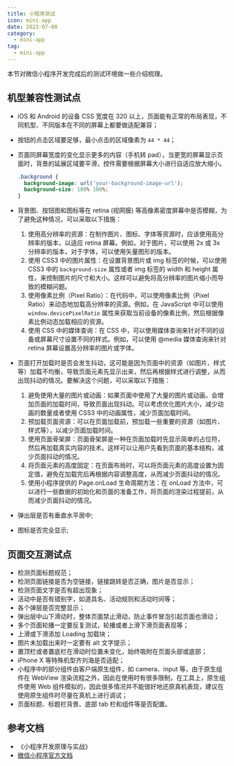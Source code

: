 ```yaml
---
title: 小程序测试
icon: mini-app
date: 2023-07-08
category:
  - mini-app
tag:
  - mini-app
---
```


本节对微信小程序开发完成后的测试环境做一些介绍梳理。

## 机型兼容性测试点

- iOS 和 Android 的设备 CSS 宽度在 320 以上，页面能有正常的布局表现，不同机型、不同版本在不同的屏幕上都要做适配兼容；
- 按钮的点击区域要足够，最小点击的区域像素为 `44 * 44`；
- 页面同屏幕宽度的变化显示更多的内容（手机转 pad），当更宽的屏幕显示页面时，背景的延展区域要平滑，控件需要根据屏幕大小进行自适应放大缩小。

  ```css
  .background {
    background-image: url('your-background-image-url');
    background-size: 100% 100%;
  }
  ```

- 背景图、按钮图和图标等在 retina (视网膜) 等高像素密度屏幕中是否模糊，为了避免这种情况，可以采取以下措施：

  1. 使用高分辨率的资源：在制作图片、图标、字体等资源时，应该使用高分辨率的版本，以适应 retina 屏幕。例如，对于图片，可以使用 2x 或 3x 分辨率的版本，对于字体，可以使用矢量图形的版本。
  2. 使用 CSS3 中的图片属性：在设置背景图片或 img 标签的时候，可以使用 CSS3 中的 `background-size` 属性或者 img 标签的 width 和 height 属性，来控制图片的尺寸和大小。这样可以避免将高分辨率的图片缩小而导致的模糊问题。
  3. 使用像素比例（Pixel Ratio）：在代码中，可以使用像素比例（Pixel Ratio）来动态地加载高分辨率的资源。例如，在 JavaScript 中可以使用 `window.devicePixelRatio` 属性来获取当前设备的像素比例，然后根据像素比例动态加载相应的资源。
  4. 使用 CSS 中的媒体查询：在 CSS 中，可以使用媒体查询来针对不同的设备或屏幕尺寸设置不同的样式。例如，可以使用 @media 媒体查询来针对 retina 屏幕设置高分辨率的图片或字体。

- 页面打开加载时是否会发生抖动，这可能是因为页面中的资源（如图片、样式等）加载不均衡，导致页面元素先显示出来，然后再根据样式进行调整，从而出现抖动的情况。要解决这个问题，可以采取以下措施：

  1. 避免使用大量的图片或动画：如果页面中使用了大量的图片或动画，会增加页面的加载时间，导致页面出现抖动。可以考虑优化图片大小，减少动画的数量或者使用 CSS3 中的动画属性，减少页面加载时间。
  2. 预加载页面资源：可以在页面加载前，预加载一些重要的资源（如图片、样式等），以减少页面加载时间。
  3. 使用页面骨架屏：页面骨架屏是一种在页面加载时先显示简单的占位符，然后再加载真实内容的技术。这样可以让用户先看到页面的基本结构，减少页面抖动的情况。
  4. 将页面元素的高度固定：在页面布局时，可以将页面元素的高度设置为固定值，避免在加载完后再根据内容调整高度，从而减少页面抖动的情况。
  5. 使用小程序提供的 Page.onLoad 生命周期方法：在 onLoad 方法中，可以进行一些数据的初始化和页面的准备工作，将页面的渲染过程提前，从而减少页面抖动的情况。

- 弹出层是否有垂直水平居中;
- 图标是否完全显示;

## 页面交互测试点

- 检测页面标题规范；
- 检测页面链接是否为空链接，链接跳转是否正确，图片是否显示；
- 检测页面文字是否有超出现象；
- 活动中是否有错别字，如道具名、活动规则和活动时间等；
- 各个弹层是否完整显示；
- 弹出层中山下滑动时，整体页面禁止滑动，防止事件冒泡引起页面也滑动；
- 多个页面轮播一定要反复测试，轮播或者上滑下滑页面表现等；
- 上滑或下滑添加 Loading 加载块；
- 图片未加载出来时一定要有 alt 文字提示；
- 置顶栏或者置底栏在滑动时位置未变化，始终吸附在页面头部或底部；
- iPhone X 等特殊机型齐刘海是否适配；
- 小程序中的部分组件由客户端原生组件，如 camera、input 等，由于原生组件在 WebView 渲染流程之外，因此在使用时有很多限制，在工具上，原生组件使用 Web 组件模拟的，因此很多情况并不能很好地还原真机表现，建议在使用原生组件时尽量在真机上进行调试；
- 页面标题、标题栏背景、底部 tab 栏和组件等是否配置。

## 参考文档

- 《小程序开发原理与实战》
- [微信小程序官方文档](https://developers.weixin.qq.com/miniprogram/dev/framework/)
